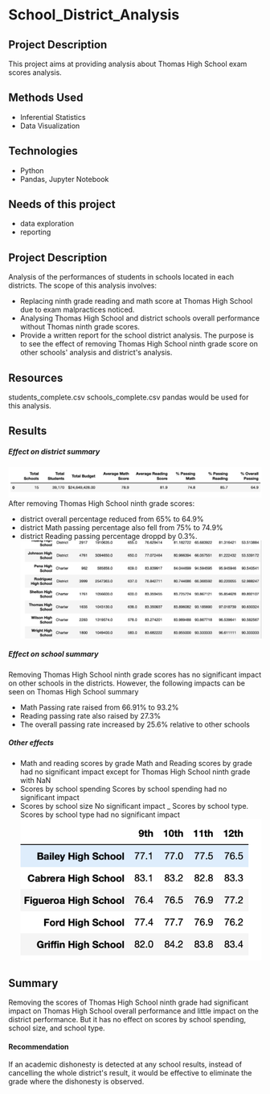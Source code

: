 # School_District_Analysis
## Project Description
This project aims at providing analysis about Thomas High School exam scores analysis.
## Methods Used
- Inferential Statistics
- Data Visualization
## Technologies
- Python
- Pandas, Jupyter Notebook
## Needs of this project
- data exploration
- reporting
## Project Description
Analysis of the performances of students in schools located in each districts.
The scope of this analysis involves:
- Replacing ninth grade reading and math score at Thomas High School due to exam malpractices noticed.
- Analysing Thomas High School and district schools overall performance without Thomas ninth grade scores.
- Provide a written report for the school district analysis.
The purpose is to see the effect of removing Thomas High School ninth grade score on other schools' analysis and district's analysis.
## Resources
students_complete.csv
schools_complete.csv
pandas would be used for this analysis.
## Results
##### Effect on district summary
![district_summary_df.png](district_summary_df.png)
After removing Thomas High School ninth grade scores:
- district overall percentage reduced from 65% to 64.9% 
- district Math passing percentage also fell from 75% to 74.9%
- district Reading passing percentage droppd by 0.3%. 
![per_school_summary.png](per_school_summary.png)

##### Effect on school summary
Removing Thomas High School ninth grade scores has no significant impact on other schools in the districts.
However, the following impacts can be seen on Thomas High School summary
- Math Passing rate raised from 66.91% to 93.2%
- Reading passing rate also raised by 27.3%
- The overall passing rate increased by 25.6% relative to other schools
##### Other effects
- Math and reading scores by grade
  Math and  Reading scores by grade had no significant impact except for Thomas High School ninth grade with NaN 
- Scores by school spending
  Scores by school spending had no significant impact
- Scores by school size
  No significant impact
_ Scores by school type.
  Scores by school type had no significant impact 
![sorted_result.png](sorted_school.png)

## Summary
Removing the scores of Thomas High School ninth grade had significant impact on Thomas High School overall performance and little impact
on the district performance. But it has no effect on scores by school spending, school size, and school type.
#### Recommendation
If an academic dishonesty is detected at any school results, instead of cancelling the whole district's result, it would be effective to eliminate the grade where the dishonesty is observed. 


